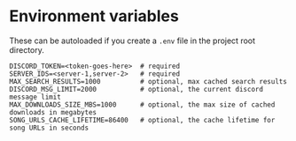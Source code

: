 # Environment variables

These can be autoloaded if you create a `.env` file in the project root directory.

```env
DISCORD_TOKEN=<token-goes-here>  # required
SERVER_IDS=<server-1,server-2>   # required
MAX_SEARCH_RESULTS=1000          # optional, max cached search results
DISCORD_MSG_LIMIT=2000           # optional, the current discord message limit
MAX_DOWNLOADS_SIZE_MBS=1000      # optional, the max size of cached downloads in megabytes
SONG_URLS_CACHE_LIFETIME=86400   # optional, the cache lifetime for song URLs in seconds
```
